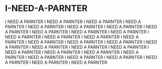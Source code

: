 # I-NEED-A-PARNTER
I NEED A PARNTER I NEED A PARNTER I NEED A PARNTER I NEED A PARNTER I NEED A PARNTER I NEED A PARNTER I NEED A PARNTER I NEED A PARNTER I NEED A PARNTER I NEED A PARNTER I NEED A PARNTER I NEED A PARNTER I NEED A PARNTER I NEED A PARNTER I NEED A PARNTER I NEED A PARNTER I NEED A PARNTER I NEED A PARNTER I NEED A PARNTER I NEED A PARNTER I NEED A PARNTER I NEED A PARNTER I NEED A PARNTER I NEED A PARNTER I NEED A PARNTER I NEED A PARNTER I NEED A PARNTER I NEED A PARNTER I NEED A PARNTER I NEED A PARNTER I NEED A PARNTER I NEED A PARNTER 
